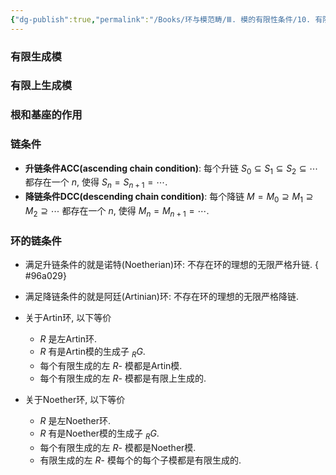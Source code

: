 ```yaml
---
{"dg-publish":true,"permalink":"/Books/环与模范畴/Ⅲ. 模的有限性条件/10. 有限生成模和有限上生成模——链条件/","dgPassFrontmatter":true,"created":"2024-07-05T15:52:05.745+08:00","updated":"2024-08-16T20:52:19.346+08:00"}
---
```


### 有限生成模
### 有限上生成模
### 根和基座的作用
### 链条件
+ **升链条件ACC(ascending chain condition)**: 每个升链 $S_0 \subseteq S_1\subseteq S_2\subseteq\cdots$ 都存在一个 $n$, 使得 $S_n=S_{n+1}=\cdots$.
+ **降链条件DCC(descending chain condition)**: 每个降链 $M=M_0 \supseteq M_1\supseteq M_2\supseteq\cdots$ 都存在一个 $n$, 使得 $M_n=M_{n+1}=\cdots$.

### 环的链条件

+ 满足升链条件的就是诺特(Noetherian)环: 不存在环的理想的无限严格升链.
{ #96a029}

+ 满足降链条件的就是阿廷(Artinian)环: 不存在环的理想的无限严格降链.
+ 关于Artin环, 以下等价
	+ $R$ 是左Artin环.
	+ $R$ 有是Artin模的生成子 $_RG$.
	+ 每个有限生成的左 $R$- 模都是Artin模.
	+ 每个有限生成的左 $R$- 模都是有限上生成的.
+ 关于Noether环, 以下等价
	+ $R$ 是左Noether环.
	+ $R$ 有是Noether模的生成子 $_RG$.
	+ 每个有限生成的左 $R$- 模都是Noether模.
	+ 有限生成的左 $R$- 模每个的每个子模都是有限生成的.